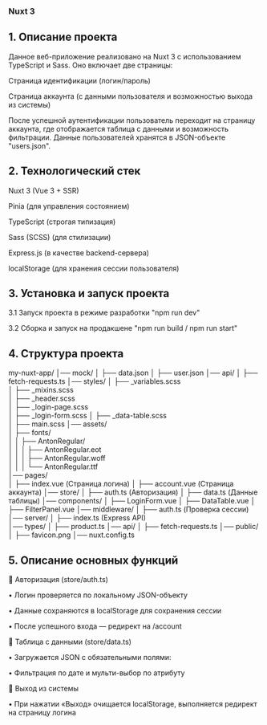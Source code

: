 ### Nuxt 3

## 1. Описание проекта

Данное веб-приложение реализовано на Nuxt 3 с использованием TypeScript и Sass. Оно включает две страницы:

Страница идентификации (логин/пароль)

Страница аккаунта (с данными пользователя и возможностью выхода из системы)

После успешной аутентификации пользователь переходит на страницу аккаунта, где отображается таблица с данными и возможность фильтрации. Данные пользователей хранятся в JSON-объекте "users.json".

## 2. Технологический стек

Nuxt 3 (Vue 3 + SSR)

Pinia (для управления состоянием)

TypeScript (строгая типизация)

Sass (SCSS) (для стилизации)

Express.js (в качестве backend-сервера)

localStorage (для хранения сессии пользователя)

## 3. Установка и запуск проекта

3.1 Запуск проекта в режиме разработки "npm run dev"

3.2 Сборка и запуск на продакшене "npm run build / npm run start"

## 4. Структура проекта

my-nuxt-app/ 
│── mock/
│   ├── data.json
│   ├── user.json 
│── api/
│   ├── fetch-requests.ts
│── styles/
│   ├── _variables.scss     
│   ├── _mixins.scss        
│   ├── _header.scss          
│   ├── _login-page.scss      
│   ├── _login-form.scss 
│   ├── _data-table.scss     
│   ├── main.scss 
│── assets/  
│   ├── fonts/  
│   │   ├── AntonRegular/  
│   │   │   ├── AntonRegular.eot  
│   │   │   ├── AntonRegular.woff  
│   │   │   └── AntonRegular.ttf  
│── pages/  
│   ├── index.vue (Страница логина)
│   ├── account.vue (Страница аккаунта)
│── store/
│   ├── auth.ts (Авторизация)
│   ├── data.ts (Данные таблицы)
│── components/
│   ├── LoginForm.vue
│   ├── DataTable.vue
│   ├── FilterPanel.vue
│── middleware/
│   ├── auth.ts (Проверка сессии)
│── server/
│   ├── index.ts (Express API)           
│── types/
│   ├── product.ts
│── api/
│   ├── fetch-requests.ts
│── public/
│   ├── favicon.png
│── nuxt.config.ts

## 5. Описание основных функций

📌 Авторизация (store/auth.ts)

• Логин проверяется по локальному JSON-объекту

• Данные сохраняются в localStorage для сохранения сессии

• После успешного входа — редирект на /account

📌 Таблица с данными (store/data.ts)

• Загружается JSON с обязательными полями:

• Фильтрация по дате и мульти-выбор по атрибуту

📌 Выход из системы

• При нажатии «Выход» очищается localStorage, выполняется редирект на страницу логина